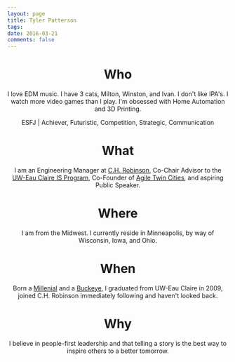 ```yaml
---
layout: page
title: Tyler Patterson
tags: 
date: 2016-03-21
comments: false
---
```

    
# <center>Who</center>

<center>I love EDM music. I have 3 cats, Milton, Winston, and Ivan. I don't like IPA's. I watch more video games than I play. I'm obsessed with Home Automation and 3D Printing.
<p><p>ESFJ | Achiever, Futuristic, Competition, Strategic, Communication</p></p></center>

# <center>What</center>

<center>I am an Engineering Manager at <a href="https://www.chrobinson.com/">C.H. Robinson</a>, Co-Chair Advisor to the <a href="https://www.uwec.edu/academics/college-business/departments-programs/information-systems/">UW-Eau Claire IS Program</a>, Co-Founder of <a href="https://www.meetup.com/AGILE-TWIN-CITIES/">Agile Twin Cities</a>, and aspiring Public Speaker.</center>

# <center>Where</center>

<center>I am from the Midwest. I currently reside in Minneapolis, by way of Wisconsin, Iowa, and Ohio.</center>

# <center>When</center>

<center>Born a <a href="https://en.wikipedia.org/wiki/Millennials">Millenial</a> and a <a href="https://en.wikipedia.org/wiki/Ohio_State_Buckeyes">Buckeye</a>, I graduated from UW-Eau Claire in 2009, joined C.H. Robinson immediately following and haven't looked back.</center>

# <center>Why</center>

<center>I believe in people-first leadership and that telling a story is the best way to inspire others to a better tomorrow.</center>
